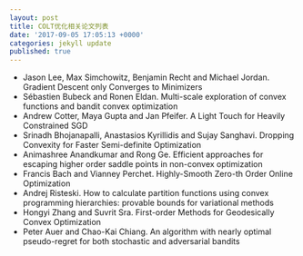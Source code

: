 ```yaml
---
layout: post
title: COLT优化相关论文列表
date: '2017-09-05 17:05:13 +0000'
categories: jekyll update
published: true
--- 
```

*	Jason Lee, Max Simchowitz, Benjamin Recht and Michael Jordan. Gradient Descent only Converges to Minimizers
*	Sébastien Bubeck and Ronen Eldan. Multi-scale exploration of convex functions and bandit convex optimization
*	Andrew Cotter, Maya Gupta and Jan Pfeifer. A Light Touch for Heavily Constrained SGD
*	Srinadh Bhojanapalli, Anastasios Kyrillidis and Sujay Sanghavi. Dropping Convexity for Faster Semi-definite Optimization
*	Animashree Anandkumar and Rong Ge. Efficient approaches for escaping higher order saddle points in non-convex optimization
*	Francis Bach and Vianney Perchet. Highly-Smooth Zero-th Order Online Optimization
*	Andrej Risteski. How to calculate partition functions using convex programming hierarchies: provable bounds for variational methods
*	Hongyi Zhang and Suvrit Sra. First-order Methods for Geodesically Convex Optimization
*	Peter Auer and Chao-Kai Chiang. An algorithm with nearly optimal pseudo-regret for both stochastic and adversarial bandits


